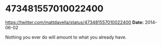 # 473481557010022400
https://twitter.com/mattdavella/status/473481557010022400
**Date:** 2014-06-02

Nothing you ever do will amount to what you already have.

